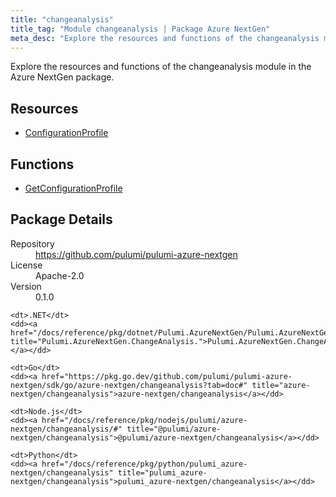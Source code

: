 ```yaml
---
title: "changeanalysis"
title_tag: "Module changeanalysis | Package Azure NextGen"
meta_desc: "Explore the resources and functions of the changeanalysis module in the Azure NextGen package."
---
```


<!-- WARNING: this file was generated by Pulumi Docs Generator. -->
<!-- Do not edit by hand unless you're certain you know what you are doing! -->

Explore the resources and functions of the changeanalysis module in the Azure NextGen package.

<h2 id="resources">Resources</h2>
<ul class="api">
    <li><a href="configurationprofile" title="ConfigurationProfile"><span class="symbol resource"></span>ConfigurationProfile</a></li>
</ul>

<h2 id="functions">Functions</h2>
<ul class="api">
    <li><a href="getconfigurationprofile" title="GetConfigurationProfile"><span class="symbol function"></span>GetConfigurationProfile</a></li>
</ul>

<h2 id="package-details">Package Details</h2>
<dl class="package-details">
	<dt>Repository</dt>
	<dd><a href="https://github.com/pulumi/pulumi-azure-nextgen">https://github.com/pulumi/pulumi-azure-nextgen</a></dd>
	<dt>License</dt>
	<dd>Apache-2.0</dd>
	<dt>Version</dt>
	<dd>0.1.0</dd>
</dl>



<dl class="tabular">

    <dt>.NET</dt>
    <dd><a href="/docs/reference/pkg/dotnet/Pulumi.AzureNextGen/Pulumi.AzureNextGen.ChangeAnalysis..html" title="Pulumi.AzureNextGen.ChangeAnalysis.">Pulumi.AzureNextGen.ChangeAnalysis.</a></dd>

    <dt>Go</dt>
    <dd><a href="https://pkg.go.dev/github.com/pulumi/pulumi-azure-nextgen/sdk/go/azure-nextgen/changeanalysis?tab=doc#" title="azure-nextgen/changeanalysis">azure-nextgen/changeanalysis</a></dd>

    <dt>Node.js</dt>
    <dd><a href="/docs/reference/pkg/nodejs/pulumi/azure-nextgen/changeanalysis/#" title="@pulumi/azure-nextgen/changeanalysis">@pulumi/azure-nextgen/changeanalysis</a></dd>

    <dt>Python</dt>
    <dd><a href="/docs/reference/pkg/python/pulumi_azure-nextgen/changeanalysis" title="pulumi_azure-nextgen/changeanalysis">pulumi_azure-nextgen/changeanalysis</a></dd>

</dl>

